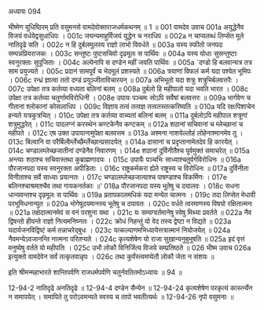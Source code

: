 अध्यायः 094

भीष्मेण युधिष्ठिरम् प्रति वसुमनसे वामदेवोक्तराजधर्मकथनम् ॥ 1 ॥
001	वामदेव उवाच 
001a	अयुद्धेनैव विजयं वर्धयेद्वसुधाधिपः ।
001c	जघन्यमाहुर्विजयं युद्धेन च नराधिप ॥
002a	न चाप्यलब्धं लिप्सेत मूले नातिदृढे सति ।
002c	न हि दुर्बलमूलस्य राज्ञो लाभो विवर्धते ॥
003a	यस्य स्फीतो जनपदः सम्पन्नप्रियराजकः ।
003c	सन्तुष्टः पुष्टसचिवो दृढमूलः स पार्थिवः ॥
004a	यस्य योधाः सुसन्तुष्टाः स्वनुरक्ताः सुपूजिताः ।
004c	अल्पेनापि स दण्डेन महीं जयति पार्थिवः ॥
005a	`दण्डो हि बलवान्यत्र तत्र साम प्रयुज्यते ।
005c	प्रदानं सामपूर्वं च भेदमूलं प्रशस्यते ॥
006a	त्रयाणां विफलं कर्म यदा पश्येत भूमिपः ।
006c	रन्ध्रं ज्ञात्वा ततो दण्डं प्रयुञ्जीताविचारयन् ॥
007a	अभिभूतो यदा शत्रुः शत्रुभिर्बलवत्तरैः ।
007c	उपेक्षा तत्र कर्तव्या वध्यता बलिनां बलम् ॥
008a	दुर्बलो हि महीपालो यदा भवति भारत ।
008c	उपेक्षा तत्र कर्तव्या चतुर्णामविरोधिनी ।
008e	उपायः पञ्चमः सोऽपि सर्वेषां बलवत्तरः ॥
009a	भार्गवेण च गीतानां श्लोकानां कोसलाधिप ।
009c	विज्ञाय तत्वं तत्वज्ञ तत्वतस्तत्करिष्यति ॥
010a	यदि रक्षःपिशाचेन हन्यते यत्रकुत्रचित् ।
010c	उपेक्षा तत्र कर्तव्या वाच्यतां बलिनां बलम् ॥
011a	दुर्बलोऽपि महीपाल शत्रूणां शत्रुमुद्धरेत् ।
011c	पादलग्नं करस्थेन कण्टकेनैव कण्टकम् ॥
012a	शठानां सचिवानां च म्लेच्छानां च महीपते ।
012c	एष उक्त उपायानामुपेक्षा बलवत्तम ॥
013a	अश्मना नाशयेल्लोहं लोहेनाश्मानमेव तु ।
013c	बिल्वानि वा परैर्बिल्वैर्म्लेच्छैर्म्लेच्छान्प्रसादयेत् ॥
014a	दासानां च प्रदृप्तानामेतदेव हि कारयेत् ।
014c	चण्डालम्लेच्छजातीनां दण्डेनैव निवारणम् ।
014e	शठानां दुर्विनीतैश्च पूर्वमुक्तं समाचरेत् ॥
015a	अन्त्याः शठाश्च सचिवास्तथा कुब्राह्मणादयः ।
015c	उपायैः पञ्चभिः साध्याश्चतुर्वर्गविरोधिनः ॥
016a	पौरजानपदा यस्य स्वनुरक्ता अपीडिताः ।
016c	राष्ट्रकर्मकरा ह्येते राष्ट्रस्य च विरोधिनः ॥
017a	दुर्विनीता विनीताश्च सर्वे साध्याः प्रयत्नतः ।
017c	चण्डालम्लेच्छजात्याश्च पाषण्डाश्च विकर्मिणः ।
017e	बलिनश्चाश्रमाश्चैव तथा गायकनर्तकाः ॥'
018a	पौरजानपदा यस्य भूतेषु च दयालवः ।
018c	सधना धान्यवन्तश्च दृढमूलः स पार्थिवः ॥
019a	प्रतापकालमधिकं यदा मन्येत चात्मनः ।
019c	तदा लिप्सेत मेधावी परभूमिधनान्युत ॥
020a	भोगेषूदयमानस्य भूतेषु च दयावतः ।
020c	वर्धते त्वरमाणस्य विषयो रक्षितात्मनः ॥
021a	तक्षेदात्मानमेवं स वनं परशुना यथा ।
021c	यः सम्यग्वर्तमानेषु स्वेषु मिथ्या प्रवर्तते ॥
022a	नैव द्विषन्तो हीयन्ते राज्ञो नित्यमनिघ्नतः ।
022c	क्रोधं निहन्तुं यो वेद तस्य द्वेष्टा न विद्यते ॥
023a	यदार्यजनविद्विष्टं कर्म तन्नाचरेद्बुधः ।
023c	यत्कल्याणमभिध्यायेत्तत्रात्मानं नियोजयेत् ॥
024a	नैवमन्येऽवजानन्ति नात्मना परितप्यते ।
024c	कृत्यशेषेण यो राजा सुखान्यनुबुभूषति ॥
025a	इदं वृत्तं मनुष्येषु वर्तते यो महीपतिः ।
025c	उभौ लोकौ विनिर्जित्य विजये सम्प्रतिष्ठते ॥
026	भीष्म उवाच 
026a	इत्युक्तो वामदेवेन सर्वं तत्कृतवान्नृपः ।
026c	तथा कुर्वंस्त्वमप्येतौ लोकौ जेता न संशयः ॥ 

इति श्रीमन्महाभारते शान्तिपर्वणि राजधर्मपर्वणि चतुर्नवतितमोऽध्यायः ॥ 94 ॥

12-94-2 नातिदृढे अनतिदृढे ॥ 12-94-4 दण्डेन सैन्येन ॥ 12-94-24 कृत्यशेषेण परकृत्यं कार्स्त्न्येन न समापयेत् । समापिते तु परोऽवमन्यते स्वस्य च तापो भवतीत्यर्थः ॥ 12-94-26 नृपो वसुमनाः ॥
